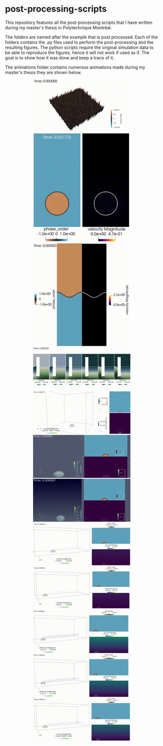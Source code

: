 # post-processing-scripts
This repository features all the post-processing scripts that I have written during my master's thesis in Polytechnique Montréal.

The folders are named after the example that is post processed. Each of the folders contains the .py files used to perform the post-processing and the resulting figures. The python scripts require the original simulation data to be able to reproduce the figures, hence it will not work if used as if. The goal is to show how it was done and keep a trace of it.

The animations folder contains numerous animations made during my master's thesis they are shown below.

<p align="center">
    <a href="https://github.com/chaos-polymtl/lethe" target="_blank" rel="noreferrer">
        <img src="animations/gif/spinodal-decomposition.gif" alt="Spinodal decomposition" width="320" height="173"/>
    </a>
    <a href="https://github.com/chaos-polymtl/lethe" target="_blank" rel="noreferrer">
        <img src="animations/gif/rising-bubble.gif" alt="Rising bubble" width="320" height="360"/>
    </a>
    <a href="https://github.com/chaos-polymtl/lethe" target="_blank" rel="noreferrer">
        <img src="animations/gif/rayleigh-taylor.gif" alt="Rayleigh-Taylor instability" width="320" height="338"/>
    </a>
    <a href="https://github.com/chaos-polymtl/lethe" target="_blank" rel="noreferrer">
        <img src="animations/gif/pressure-jurins.gif" alt="Jurin's law - Capillary rise" width="320" height="142"/>
    </a>
    <a href="https://github.com/chaos-polymtl/lethe" target="_blank" rel="noreferrer">
        <img src="animations/gif/bubble-detachment/no_shear_regular_properties.gif" alt="No shear bubble detachment" width="320" height="141"/>
    </a>
    <a href="https://github.com/chaos-polymtl/lethe" target="_blank" rel="noreferrer">
        <img src="animations/gif/bubble-detachment/no_shear_low_sigma_uniform_dt.gif" alt="No shear bubble detachment with low surface tension with non-uniform time-step" width="320" height="141"/>
    </a>
    <a href="https://github.com/chaos-polymtl/lethe" target="_blank" rel="noreferrer">
        <img src="animations/gif/bubble-detachment/no_shear_low_sigma.gif" alt="No shear bubble detachment with low surface tension with uniform time-step" width="320" height="141"/>
    </a>
    <a href="https://github.com/chaos-polymtl/lethe" target="_blank" rel="noreferrer">
        <img src="animations/gif/bubble-detachment/regular-properties-time.gif" alt="Bubble detachment in shear-flow" width="320" height="141"/>
    </a>
        <a href="https://github.com/chaos-polymtl/lethe" target="_blank" rel="noreferrer">
        <img src="animations/gif/bubble-detachment/high_rho_time.gif" alt="Bubble detachment in shear-flow with high fluid density" width="320" height="141"/>
    </a>
    <a href="https://github.com/chaos-polymtl/lethe" target="_blank" rel="noreferrer">
        <img src="animations/gif/bubble-detachment/low_rho_time.gif" alt="Bubble detachment in shear-flow with low fluid density" width="320" height="141"/>
    </a>
        <a href="https://github.com/chaos-polymtl/lethe" target="_blank" rel="noreferrer">
        <img src="animations/gif/bubble-detachment/high_sigma_time.gif" alt="Bubble detachment in shear-flow with high surface tension" width="320" height="141"/>
    </a>
    <a href="https://github.com/chaos-polymtl/lethe" target="_blank" rel="noreferrer">
        <img src="animations/gif/bubble-detachment/low_sigma_time.gif" alt="Bubble detachment in shear-flow with low surface tension" width="320" height="141"/>
    </a>
</p> 
